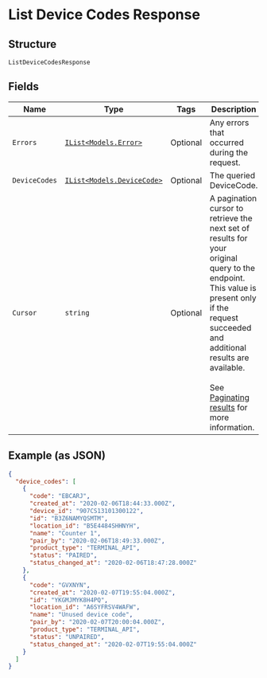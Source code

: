 
# List Device Codes Response

## Structure

`ListDeviceCodesResponse`

## Fields

| Name | Type | Tags | Description |
|  --- | --- | --- | --- |
| `Errors` | [`IList<Models.Error>`](/doc/models/error.md) | Optional | Any errors that occurred during the request. |
| `DeviceCodes` | [`IList<Models.DeviceCode>`](/doc/models/device-code.md) | Optional | The queried DeviceCode. |
| `Cursor` | `string` | Optional | A pagination cursor to retrieve the next set of results for your<br>original query to the endpoint. This value is present only if the request<br>succeeded and additional results are available.<br><br>See [Paginating results](https://developer.squareup.com/docs/working-with-apis/pagination) for more information. |

## Example (as JSON)

```json
{
  "device_codes": [
    {
      "code": "EBCARJ",
      "created_at": "2020-02-06T18:44:33.000Z",
      "device_id": "907CS13101300122",
      "id": "B3Z6NAMYQSMTM",
      "location_id": "B5E4484SHHNYH",
      "name": "Counter 1",
      "pair_by": "2020-02-06T18:49:33.000Z",
      "product_type": "TERMINAL_API",
      "status": "PAIRED",
      "status_changed_at": "2020-02-06T18:47:28.000Z"
    },
    {
      "code": "GVXNYN",
      "created_at": "2020-02-07T19:55:04.000Z",
      "id": "YKGMJMYK8H4PQ",
      "location_id": "A6SYFRSV4WAFW",
      "name": "Unused device code",
      "pair_by": "2020-02-07T20:00:04.000Z",
      "product_type": "TERMINAL_API",
      "status": "UNPAIRED",
      "status_changed_at": "2020-02-07T19:55:04.000Z"
    }
  ]
}
```

